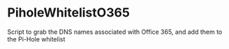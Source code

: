 # PiholeWhitelistO365
Script to grab the DNS names associated with Office 365, and add them to the Pi-Hole whitelist
